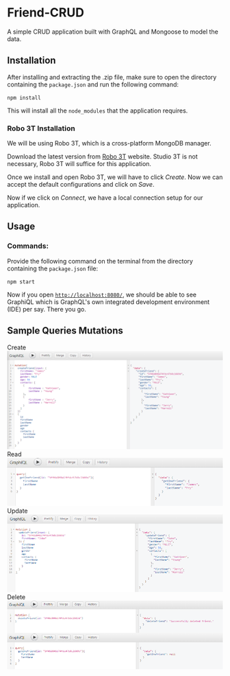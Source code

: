 # Friend-CRUD
 A simple CRUD application built with GraphQL and Mongoose to model the data.

## Installation

After installing and extracting the .zip file, make sure to open the directory containing the `package.json` and run the following command:
```
npm install
```
This will install all the `node_modules` that the application requires.

### Robo 3T Installation

We will be using Robo 3T, which is a cross-platform MongoDB manager. 

Download the latest version from [Robo 3T](https://robomongo.org/download) website. Studio 3T is not necessary, Robo 3T will suffice for this application.

Once we install and open Robo 3T, we will have to click *Create*. Now we can accept the default configurations and click on *Save*.

Now if we click on *Connect*, we have a local connection setup for our application.

## Usage

### Commands:
Provide the following command on the terminal from the directory containing the `package.json` file:
```
npm start
```

Now if you open [`http://localhost:8080/`](http://localhost:8080/), we should be able to see GraphiQL which is GraphQL's own integrated development environment (IDE) per say. There you go.

## Sample Queries Mutations
Create
![](https://raw.githubusercontent.com/Kishore-Elangovan/Friend-CRUD/master/diagrams/createFriend.png)
Read
![](https://raw.githubusercontent.com/Kishore-Elangovan/Friend-CRUD/master/diagrams/getOneFriend.PNG)
Update
![](https://raw.githubusercontent.com/Kishore-Elangovan/Friend-CRUD/master/diagrams/updateFriend.PNG)
Delete
![](https://raw.githubusercontent.com/Kishore-Elangovan/Friend-CRUD/master/diagrams/deleteFriend.png)
